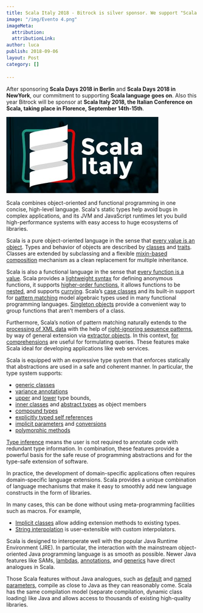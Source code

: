 ```yaml
---
title: Scala Italy 2018 - Bitrock is silver sponsor. We support "Scala Language" worldwide
image: "/img/Evento 4.png"
imageMeta:
  attribution: 
  attributionLink: 
author: luca
publish: 2018-09-06
layout: Post
category: []

---
```

After sponsoring **Scala Days 2018 in Berlin** and **Scala Days 2018 in NewYork**, our commitment to supporting **Scala language goes on**. <!-- more --> Also this year Bitrock will be sponsor at **Scala Italy 2018, the Italian Conference on Scala, taking place in Florence, September 14th-15th**.

![./scala-italy.jpg](./scala-italy.jpg)

Scala combines object-oriented and functional programming in one concise, high-level language. Scala's static types help avoid bugs in complex applications, and its JVM and JavaScript runtimes let you build high-performance systems with easy access to huge ecosystems of libraries.

Scala is a pure object-oriented language in the sense that [every value is an object](https://docs.scala-lang.org/tour/unified-types.html). Types and behavior of objects are described by [classes](https://docs.scala-lang.org/tour/classes.html) and [traits](https://docs.scala-lang.org/tour/traits.html). Classes are extended by subclassing and a flexible [mixin-based composition](https://docs.scala-lang.org/tour/mixin-class-composition.html) mechanism as a clean replacement for multiple inheritance.

Scala is also a functional language in the sense that [every function is a value](https://docs.scala-lang.org/tour/unified-types.html). Scala provides a [lightweight syntax](https://docs.scala-lang.org/tour/basics.html#functions) for defining anonymous functions, it supports [higher-order functions](https://docs.scala-lang.org/tour/higher-order-functions.html), it allows functions to be [nested](https://docs.scala-lang.org/tour/nested-functions.html), and supports [currying](https://docs.scala-lang.org/tour/multiple-parameter-lists.html). Scala’s [case classes](https://docs.scala-lang.org/tour/case-classes.html) and its built-in support for [pattern matching](https://docs.scala-lang.org/tour/pattern-matching.html) model algebraic types used in many functional programming languages. [Singleton objects](https://docs.scala-lang.org/tour/singleton-objects.html) provide a convenient way to group functions that aren’t members of a class.

Furthermore, Scala’s notion of pattern matching naturally extends to the [processing of XML data](https://github.com/scala/scala-xml/wiki/XML-Processing) with the help of [right-ignoring sequence patterns](https://docs.scala-lang.org/tour/regular-expression-patterns.html), by way of general extension via [extractor objects](https://docs.scala-lang.org/tour/extractor-objects.html). In this context, [for comprehensions](https://docs.scala-lang.org/tour/for-comprehensions.html) are useful for formulating queries. These features make Scala ideal for developing applications like web services.

Scala is equipped with an expressive type system that enforces statically that abstractions are used in a safe and coherent manner. In particular, the type system supports:

* [generic classes](https://docs.scala-lang.org/tour/generic-classes.html)
* [variance annotations](https://docs.scala-lang.org/tour/variances.html)
* [upper](https://docs.scala-lang.org/tour/upper-type-bounds.html) and [lower](https://docs.scala-lang.org/tour/lower-type-bounds.html) type bounds,
* [inner classes](https://docs.scala-lang.org/tour/inner-classes.html) and [abstract types](https://docs.scala-lang.org/tour/abstract-types.html) as object members
* [compound types](https://docs.scala-lang.org/tour/compound-types.html)
* [explicitly typed self references](https://docs.scala-lang.org/tour/self-types.html)
* [implicit parameters](https://docs.scala-lang.org/tour/implicit-parameters.html) and [conversions](https://docs.scala-lang.org/tour/implicit-conversions.html)
* [polymorphic methods](https://docs.scala-lang.org/tour/polymorphic-methods.html)

[Type inference](https://docs.scala-lang.org/tour/type-inference.html) means the user is not required to annotate code with redundant type information. In combination, these features provide a powerful basis for the safe reuse of programming abstractions and for the type-safe extension of software.

In practice, the development of domain-specific applications often requires domain-specific language extensions. Scala provides a unique combination of language mechanisms that make it easy to smoothly add new language constructs in the form of libraries.

In many cases, this can be done without using meta-programming facilities such as macros. For example,

* [Implicit classes](http://docs.scala-lang.org/overviews/core/implicit-classes.html) allow adding extension methods to existing types.
* [String interpolation](https://docs.scala-lang.org/overviews/core/string-interpolation.html) is user-extensible with custom interpolators.

Scala is designed to interoperate well with the popular Java Runtime Environment (JRE). In particular, the interaction with the mainstream object-oriented Java programming language is as smooth as possible. Newer Java features like SAMs, [lambdas](https://docs.scala-lang.org/tour/higher-order-functions.html), [annotations](https://docs.scala-lang.org/tour/annotations.html), and [generics](https://docs.scala-lang.org/tour/generic-classes.html) have direct analogues in Scala.

Those Scala features without Java analogues, such as [default](https://docs.scala-lang.org/tour/default-parameter-values.html) and [named parameters](https://docs.scala-lang.org/tour/named-arguments.html), compile as close to Java as they can reasonably come. Scala has the same compilation model (separate compilation, dynamic class loading) like Java and allows access to thousands of existing high-quality libraries.